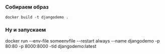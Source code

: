 ### Собираем образ
```
docker build -t djangodemo .
```

### Ну и запускаем
docker run --env-file someenvfile --restart always --name djangodemo -p 80:80 -p 8000:8000 -tid djangodemo:latest